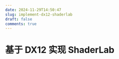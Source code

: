 ```yaml
---
date: 2024-11-29T14:50:47
slug: implement-dx12-shaderlab
draft: false
comments: true
---
```


# 基于 DX12 实现 ShaderLab

<!-- more -->
